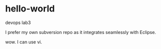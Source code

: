 # hello-world
devops lab3


I prefer my own subversion repo as it integrates seamlessly with Eclipse. 

wow. I can use vi. 
